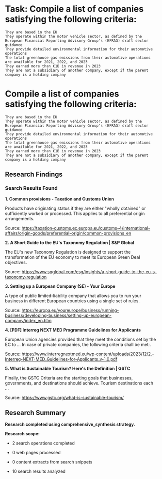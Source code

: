 # Task: Compile a list of companies satisfying the following criteria:
    They are based in the EU
    They operate within the motor vehicle sector, as defined by the European Financial Reporting Advisory Group's (EFRAG) draft sector guidance
    They provide detailed environmental information for their automotive operations
    The total greenhouse gas emissions from their automotive operations are available for 2021, 2022, and 2023
    They earned more than €1B in revenue in 2023
    They are not a subsidiary of another company, except if the parent company is a holding company

# Compile a list of companies satisfying the following criteria:
    They are based in the EU
    They operate within the motor vehicle sector, as defined by the European Financial Reporting Advisory Group's (EFRAG) draft sector guidance
    They provide detailed environmental information for their automotive operations
    The total greenhouse gas emissions from their automotive operations are available for 2021, 2022, and 2023
    They earned more than €1B in revenue in 2023
    They are not a subsidiary of another company, except if the parent company is a holding company

## Research Findings

### Search Results Found

**1. Common provisions - Taxation and Customs Union**

Products have originating status if they are either "wholly obtained" or sufficiently worked or processed. This applies to all preferential origin arrangements.

Source: https://taxation-customs.ec.europa.eu/customs-4/international-affairs/origin-goods/preferential-origin/common-provisions_en



**2. A Short Guide to the EU's Taxonomy Regulation | S&P Global**

The EU's new Taxonomy Regulation is designed to support the transformation of the EU economy to meet its European Green Deal objectives.

Source: https://www.spglobal.com/esg/insights/a-short-guide-to-the-eu-s-taxonomy-regulation



**3. Setting up a European Company (SE) - Your Europe**

A type of public limited-liability company that allows you to run your business in different European countries using a single set of rules.

Source: https://europa.eu/youreurope/business/running-business/developing-business/setting-up-european-company/index_en.htm



**4. [PDF] Interreg NEXT MED Programme Guidelines for Applicants**

European Union agencies provided that they meet the conditions set by the EC to ... In case of private companies, the following criteria shall be met:.

Source: https://www.interregnextmed.eu/wp-content/uploads/2023/12/2.-Interreg-NEXT-MED_Guidelines-for-Applicants_v-1.0.pdf



**5. What is Sustainable Tourism? Here's the Definition | GSTC**

Finally, the GSTC Criteria are the starting goals that businesses, governments, and destinations should achieve. Tourism destinations each ...

Source: https://www.gstc.org/what-is-sustainable-tourism/



## Research Summary

**Research completed using comprehensive_synthesis strategy.**


**Research scope:**

- 2 search operations completed

- 0 web pages processed

- 0 content extracts from search snippets

- 10 search results analyzed
